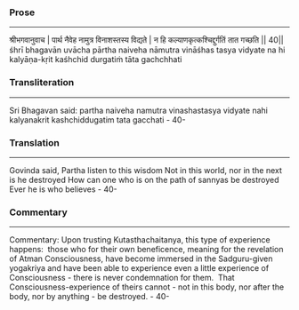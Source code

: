 ### Prose 
 --- 
श्रीभगवानुवाच |
पार्थ नैवेह नामुत्र विनाशस्तस्य विद्यते |
न हि कल्याणकृत्कश्चिद्दुर्गतिं तात गच्छति || 40||
śhrī bhagavān uvācha
pārtha naiveha nāmutra vināśhas tasya vidyate
na hi kalyāṇa-kṛit kaśhchid durgatiṁ tāta gachchhati

### Transliteration 
 --- 
Sri Bhagavan said: partha naiveha namutra vinashastasya vidyate nahi kalyanakrit kashchiddugatim tata gacchati - 40-

### Translation 
 --- 
Govinda said, Partha listen to this wisdom Not in this world, nor in the next is he destroyed How can one who is on the path of sannyas be destroyed Ever he is who believes - 40-

### Commentary 
 --- 
Commentary: Upon trusting Kutasthachaitanya, this type of experience happens:  those who for their own beneficence, meaning for the revelation of Atman Consciousness, have become immersed in the Sadguru-given yogakriya and have been able to experience even a little experience of Consciousness - there is never condemnation for them.  That Consciousness-experience of theirs cannot - not in this body, nor after the body, nor by anything - be destroyed. - 40-